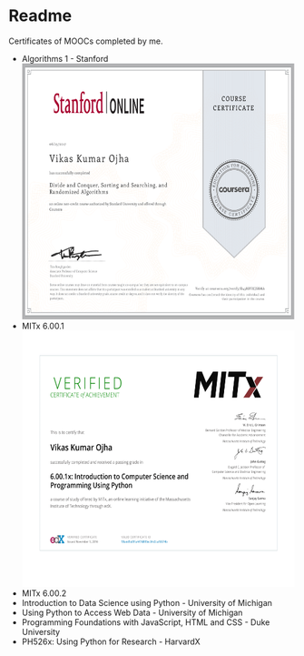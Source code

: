 # Readme
Certificates of MOOCs completed by me. <br>
<ul>
<li> Algorithms 1 - Stanford <br><img src="/Algorithms 1- Stanford-1.png" width = "600" height= "450" align="bottom">

<li> MITx 6.00.1
<img src="/MITx 6.00.1 Certificate-1.png" width = "600" height= "450" align="bottom">
<li> MITx 6.00.2
<li> Introduction to Data Science using Python - University of Michigan
<li> Using Python to Access Web Data - University of Michigan
<li> Programming Foundations with JavaScript, HTML and CSS - Duke University
<li> PH526x: Using Python for Research - HarvardX
</ul>